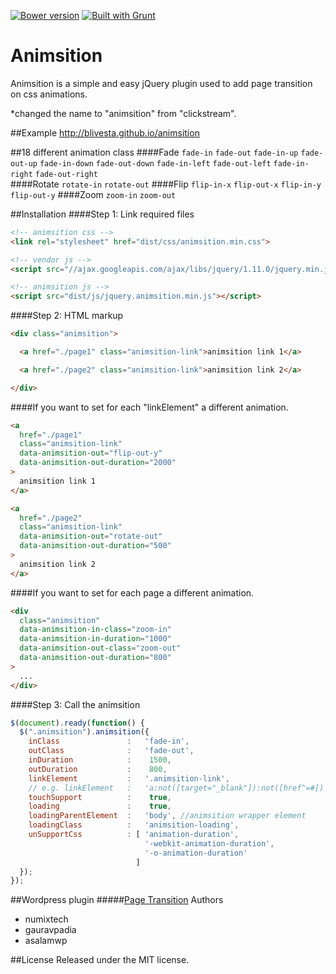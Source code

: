 [![Bower version](https://badge.fury.io/bo/animsition.svg)](http://badge.fury.io/bo/animsition) [![Built with Grunt](https://cdn.gruntjs.com/builtwith.png)](http://gruntjs.com/)

Animsition
==================

Animsition is a simple and easy jQuery plugin used to add page transition on css animations.

*changed the name to "animsition" from "clickstream".

##Example
http://blivesta.github.io/animsition

##18 different animation class
####Fade
`fade-in` `fade-out` `fade-in-up` `fade-out-up` `fade-in-down` `fade-out-down` `fade-in-left` `fade-out-left` `fade-in-right` `fade-out-right`  
####Rotate
`rotate-in` `rotate-out`
####Flip
`flip-in-x` `flip-out-x` `flip-in-y` `flip-out-y`
####Zoom
`zoom-in` `zoom-out`

##Installation
####Step 1: Link required files
~~~ html
<!-- animsition css -->
<link rel="stylesheet" href="dist/css/animsition.min.css">

<!-- vendor js -->
<script src="//ajax.googleapis.com/ajax/libs/jquery/1.11.0/jquery.min.js"></script>

<!-- animsition js -->
<script src="dist/js/jquery.animsition.min.js"></script>
~~~

####Step 2: HTML markup
~~~ html
<div class="animsition">

  <a href="./page1" class="animsition-link">animsition link 1</a>

  <a href="./page2" class="animsition-link">animsition link 2</a>

</div>
~~~

####If you want to set for each "linkElement" a different animation. 
~~~ html
<a 
  href="./page1" 
  class="animsition-link" 
  data-animsition-out="flip-out-y"
  data-animsition-out-duration="2000"
>
  animsition link 1
</a>

<a 
  href="./page2" 
  class="animsition-link" 
  data-animsition-out="rotate-out"
  data-animsition-out-duration="500"
>
  animsition link 2
</a>
~~~

####If you want to set for each page a different animation.</h4>  
~~~ html
<div 
  class="animsition" 
  data-animsition-in-class="zoom-in"
  data-animsition-in-duration="1000"
  data-animsition-out-class="zoom-out"
  data-animsition-out-duration="800"
>
  ...
</div>
~~~

####Step 3: Call the animsition
~~~ js
$(document).ready(function() {
  $(".animsition").animsition({
    inClass               :   'fade-in',
    outClass              :   'fade-out',
    inDuration            :    1500,
    outDuration           :    800,
    linkElement           :   '.animsition-link', 
    // e.g. linkElement   :   'a:not([target="_blank"]):not([href^=#])'
    touchSupport          :    true, 
    loading               :    true,
    loadingParentElement  :   'body', //animsition wrapper element
    loadingClass          :   'animsition-loading',
    unSupportCss          : [ 'animation-duration',
                              '-webkit-animation-duration',
                              '-o-animation-duration'
                            ]
  });
}); 
~~~

##Wordpress plugin
#####[Page Transition](http://wordpress.org/plugins/page-transition/ "Page Transition")
Authors

- numixtech
- gauravpadia
- asalamwp

##License
Released under the MIT license.
